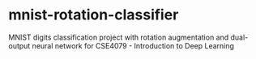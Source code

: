 # mnist-rotation-classifier
MNIST digits classification project with rotation augmentation and dual-output neural network for CSE4079 - Introduction to Deep Learning
